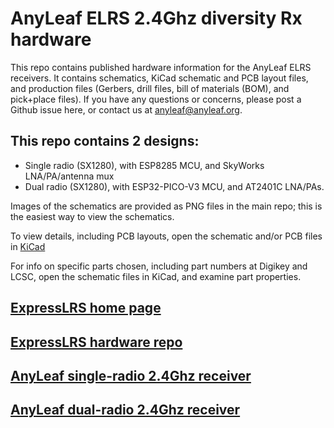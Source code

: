 # AnyLeaf ELRS 2.4Ghz diversity Rx hardware

This repo contains published hardware information for the AnyLeaf ELRS receivers.
It contains schematics, KiCad schematic and PCB layout files, and production files
(Gerbers, drill files, bill of materials (BOM), and pick+place files). If you have any questions
or concerns, please post a Github issue here, or contact us at [anyleaf@anyleaf.org](mailto:anyleaf@anyleaf.org).

## This repo contains 2 designs:
- Single radio (SX1280), with ESP8285 MCU, and SkyWorks LNA/PA/antenna mux
- Dual radio (SX1280), with ESP32-PICO-V3 MCU, and AT2401C LNA/PAs.

Images of the schematics are provided as PNG files in the main repo; this is the easiest
way to view the schematics.

To view details, including PCB layouts, open the schematic and/or PCB files in 
[KiCad](https://www.kicad.org/)

For info on specific parts chosen, including part numbers at Digikey and LCSC, open
the schematic files in KiCad, and examine part properties.

## [ExpressLRS home page](https://www.expresslrs.org/3.0/)

## [ExpressLRS hardware repo](https://github.com/ExpressLRS/ExpressLRS-Hardware)

## [AnyLeaf single-radio 2.4Ghz receiver](https://www.anyleaf.org/elrs-rx)

## [AnyLeaf dual-radio 2.4Ghz receiver](https://www.anyleaf.org/elrs-rx-dualradio)

